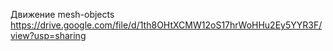 Движение mesh-objects
https://drive.google.com/file/d/1th8OHtXCMW12oS17hrWoHHu2Ey5YYR3F/view?usp=sharing
